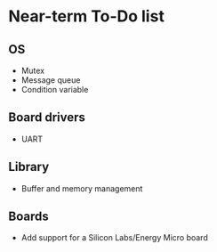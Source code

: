 # Near-term To-Do list

## OS

- Mutex
- Message queue
- Condition variable

## Board drivers

- UART

## Library

- Buffer and memory management

## Boards

- Add support for a Silicon Labs/Energy Micro board
